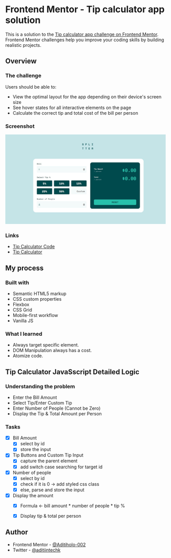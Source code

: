 # Frontend Mentor - Tip calculator app solution

This is a solution to the [Tip calculator app challenge on Frontend Mentor](https://www.frontendmentor.io/challenges/tip-calculator-app-ugJNGbJUX). Frontend Mentor challenges help you improve your coding skills by building realistic projects.


## Overview

### The challenge

Users should be able to:

- View the optimal layout for the app depending on their device's screen size
- See hover states for all interactive elements on the page
- Calculate the correct tip and total cost of the bill per person


### Screenshot

![](./images/screenshot.JPG)


### Links

- [Tip Calculator Code](https://github.com/Aditi002-holo/tip-calculator)
- [Tip Calculator](https://aditi002-holo.github.io/tip-calculator/)


## My process

### Built with

- Semantic HTML5 markup
- CSS custom properties
- Flexbox
- CSS Grid
- Mobile-first workflow
- Vanilla JS


### What I learned

- Always target specific element.
- DOM Manipulation always has a cost.
- Atomize code.


## Tip Calculator JavaSscript Detailed Logic

### Understanding the problem

- Enter the Bill Amount
- Select Tip/Enter Custom Tip
- Enter Number of People (Cannot be Zero)
- Display the Tip & Total Amount per Person

### Tasks

- [X] Bill Amount
    * [X] select by id
    * [X] store the input
- [X] Tip Buttons and Custom Tip Input
    * [X] capture the parent element
    * [X] add switch case searching for target id
- [X] Number of people
    * [X] select by id
    * [X] check if it is 0 -> add styled css class
    * [X] else, parse and store the input
- [X] Display the amount
    * [X] Formula <- bill amount * number of people * tip %
    * [X] Display tip & total per person


## Author

- Frontend Mentor - [@Aditiholo-002](https://www.frontendmentor.io/profile/Aditi002-holo)
- Twitter - [@aditiintechk](https://twitter.com/aditiintechk)
